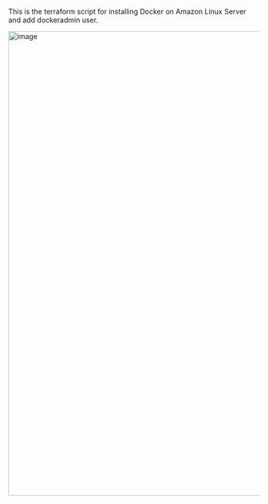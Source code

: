 This is the terraform script for installing Docker on Amazon Linux Server and add dockeradmin user.

<img width="932" alt="image" src="https://user-images.githubusercontent.com/85907228/142492927-0ade810f-df09-45b2-81bb-32453bf3efd1.png">
